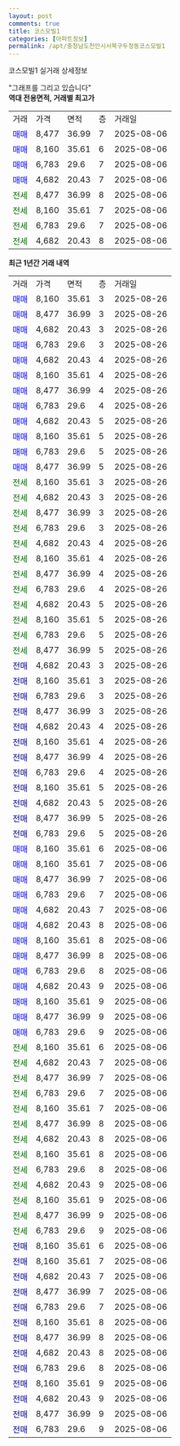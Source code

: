 ```yaml
---
layout: post
comments: true
title: 코스모빌1
categories: [아파트정보]
permalink: /apt/충청남도천안시서북구두정동코스모빌1
---
```


코스모빌1 실거래 상세정보

<script type="text/javascript">
  google.charts.load('current', {'packages':['line', 'corechart']});
  google.charts.setOnLoadCallback(drawChart);

  function drawChart() {
    var data = new google.visualization.DataTable();
    data.addColumn('date', '거래일');
    data.addColumn('number', "매매");
    data.addColumn('number', "전세");
    data.addColumn('number', "전매");

    data.addRows([[new Date(Date.parse("2025-08-26")), 8160, null, null], [new Date(Date.parse("2025-08-26")), 8477, null, null], [new Date(Date.parse("2025-08-26")), 4682, null, null], [new Date(Date.parse("2025-08-26")), 6783, null, null], [new Date(Date.parse("2025-08-26")), 4682, null, null], [new Date(Date.parse("2025-08-26")), 8160, null, null], [new Date(Date.parse("2025-08-26")), 8477, null, null], [new Date(Date.parse("2025-08-26")), 6783, null, null], [new Date(Date.parse("2025-08-26")), 4682, null, null], [new Date(Date.parse("2025-08-26")), 8160, null, null], [new Date(Date.parse("2025-08-26")), 6783, null, null], [new Date(Date.parse("2025-08-26")), 8477, null, null], [new Date(Date.parse("2025-08-26")), null, 8160, null], [new Date(Date.parse("2025-08-26")), null, 4682, null], [new Date(Date.parse("2025-08-26")), null, 8477, null], [new Date(Date.parse("2025-08-26")), null, 6783, null], [new Date(Date.parse("2025-08-26")), null, 4682, null], [new Date(Date.parse("2025-08-26")), null, 8160, null], [new Date(Date.parse("2025-08-26")), null, 8477, null], [new Date(Date.parse("2025-08-26")), null, 6783, null], [new Date(Date.parse("2025-08-26")), null, 4682, null], [new Date(Date.parse("2025-08-26")), null, 8160, null], [new Date(Date.parse("2025-08-26")), null, 6783, null], [new Date(Date.parse("2025-08-26")), null, 8477, null], [new Date(Date.parse("2025-08-26")), null, null, 4682], [new Date(Date.parse("2025-08-26")), null, null, 8160], [new Date(Date.parse("2025-08-26")), null, null, 6783], [new Date(Date.parse("2025-08-26")), null, null, 8477], [new Date(Date.parse("2025-08-26")), null, null, 4682], [new Date(Date.parse("2025-08-26")), null, null, 8160], [new Date(Date.parse("2025-08-26")), null, null, 8477], [new Date(Date.parse("2025-08-26")), null, null, 6783], [new Date(Date.parse("2025-08-26")), null, null, 8160], [new Date(Date.parse("2025-08-26")), null, null, 4682], [new Date(Date.parse("2025-08-26")), null, null, 8477], [new Date(Date.parse("2025-08-26")), null, null, 6783], [new Date(Date.parse("2025-08-06")), 8160, null, null], [new Date(Date.parse("2025-08-06")), 8160, null, null], [new Date(Date.parse("2025-08-06")), 8477, null, null], [new Date(Date.parse("2025-08-06")), 6783, null, null], [new Date(Date.parse("2025-08-06")), 4682, null, null], [new Date(Date.parse("2025-08-06")), 4682, null, null], [new Date(Date.parse("2025-08-06")), 8160, null, null], [new Date(Date.parse("2025-08-06")), 8477, null, null], [new Date(Date.parse("2025-08-06")), 6783, null, null], [new Date(Date.parse("2025-08-06")), 4682, null, null], [new Date(Date.parse("2025-08-06")), 8160, null, null], [new Date(Date.parse("2025-08-06")), 8477, null, null], [new Date(Date.parse("2025-08-06")), 6783, null, null], [new Date(Date.parse("2025-08-06")), null, 8160, null], [new Date(Date.parse("2025-08-06")), null, 4682, null], [new Date(Date.parse("2025-08-06")), null, 8477, null], [new Date(Date.parse("2025-08-06")), null, 6783, null], [new Date(Date.parse("2025-08-06")), null, 8160, null], [new Date(Date.parse("2025-08-06")), null, 8477, null], [new Date(Date.parse("2025-08-06")), null, 4682, null], [new Date(Date.parse("2025-08-06")), null, 8160, null], [new Date(Date.parse("2025-08-06")), null, 6783, null], [new Date(Date.parse("2025-08-06")), null, 4682, null], [new Date(Date.parse("2025-08-06")), null, 8160, null], [new Date(Date.parse("2025-08-06")), null, 8477, null], [new Date(Date.parse("2025-08-06")), null, 6783, null], [new Date(Date.parse("2025-08-06")), null, null, 8160], [new Date(Date.parse("2025-08-06")), null, null, 8160], [new Date(Date.parse("2025-08-06")), null, null, 4682], [new Date(Date.parse("2025-08-06")), null, null, 8477], [new Date(Date.parse("2025-08-06")), null, null, 6783], [new Date(Date.parse("2025-08-06")), null, null, 8160], [new Date(Date.parse("2025-08-06")), null, null, 8477], [new Date(Date.parse("2025-08-06")), null, null, 4682], [new Date(Date.parse("2025-08-06")), null, null, 6783], [new Date(Date.parse("2025-08-06")), null, null, 8160], [new Date(Date.parse("2025-08-06")), null, null, 4682], [new Date(Date.parse("2025-08-06")), null, null, 8477], [new Date(Date.parse("2025-08-06")), null, null, 6783]]);

    var options = {
      hAxis: {
        format: 'yyyy/MM/dd'
      },    
      lineWidth: 0,
      pointsVisible: true,    
      title: '최근 1년간 유형별 실거래가 분포',
      legend: { position: 'bottom' }
    };

    var formatter = new google.visualization.NumberFormat({pattern:'###,###'} );
    formatter.format(data, 1);
    formatter.format(data, 2);
    
    setTimeout(function() {
        var chart = new google.visualization.LineChart(document.getElementById('columnchart_material'));
        chart.draw(data, (options));
        document.getElementById('loading').style.display = 'none';
    }, 200);
  }
</script>


<div id="loading" style="z-index:20; display: block; margin-left: 0px">"그래프를 그리고 있습니다"</div>
<div id="columnchart_material" style="width: 95%; margin-left: 0px; display: block"></div>
<!-- contents start -->
<b>역대 전용면적, 거래별 최고가</b>
<table class="sortable">
    <tr>
      <td>거래</td>
      <td>가격</td>
      <td>면적</td>
      <td>층</td>
      <td>거래일</td>
    </tr>
        <tr>
          <td><a style="color: blue">매매</a></td>
          <td>8,477</td>
          <td>36.99</td>
          <td>7</td>
          <td>2025-08-06</td>
        </tr>            <tr>
          <td><a style="color: blue">매매</a></td>
          <td>8,160</td>
          <td>35.61</td>
          <td>6</td>
          <td>2025-08-06</td>
        </tr>            <tr>
          <td><a style="color: blue">매매</a></td>
          <td>6,783</td>
          <td>29.6</td>
          <td>7</td>
          <td>2025-08-06</td>
        </tr>            <tr>
          <td><a style="color: blue">매매</a></td>
          <td>4,682</td>
          <td>20.43</td>
          <td>7</td>
          <td>2025-08-06</td>
        </tr>        
        <tr>
              <td><a style="color: darkgreen">전세</a></td>
              <td>8,477</td>
              <td>36.99</td>
              <td>8</td>
              <td>2025-08-06</td>
            </tr>            <tr>
              <td><a style="color: darkgreen">전세</a></td>
              <td>8,160</td>
              <td>35.61</td>
              <td>7</td>
              <td>2025-08-06</td>
            </tr>            <tr>
              <td><a style="color: darkgreen">전세</a></td>
              <td>6,783</td>
              <td>29.6</td>
              <td>7</td>
              <td>2025-08-06</td>
            </tr>            <tr>
              <td><a style="color: darkgreen">전세</a></td>
              <td>4,682</td>
              <td>20.43</td>
              <td>8</td>
              <td>2025-08-06</td>
            </tr>        
    
</table>

<b>최근 1년간 거래 내역</b>

<table class="sortable">
    <tr>
      <td>거래</td>
      <td>가격</td>
      <td>면적</td>
      <td>층</td>
      <td>거래일</td>
    </tr>
    <tr>
      <td><a style="color: blue">매매</a></td>
      <td>8,160</td>
      <td>35.61</td>
      <td>3</td>
      <td>2025-08-26</td>
    </tr>          <tr>
      <td><a style="color: blue">매매</a></td>
      <td>8,477</td>
      <td>36.99</td>
      <td>3</td>
      <td>2025-08-26</td>
    </tr>          <tr>
      <td><a style="color: blue">매매</a></td>
      <td>4,682</td>
      <td>20.43</td>
      <td>3</td>
      <td>2025-08-26</td>
    </tr>          <tr>
      <td><a style="color: blue">매매</a></td>
      <td>6,783</td>
      <td>29.6</td>
      <td>3</td>
      <td>2025-08-26</td>
    </tr>          <tr>
      <td><a style="color: blue">매매</a></td>
      <td>4,682</td>
      <td>20.43</td>
      <td>4</td>
      <td>2025-08-26</td>
    </tr>          <tr>
      <td><a style="color: blue">매매</a></td>
      <td>8,160</td>
      <td>35.61</td>
      <td>4</td>
      <td>2025-08-26</td>
    </tr>          <tr>
      <td><a style="color: blue">매매</a></td>
      <td>8,477</td>
      <td>36.99</td>
      <td>4</td>
      <td>2025-08-26</td>
    </tr>          <tr>
      <td><a style="color: blue">매매</a></td>
      <td>6,783</td>
      <td>29.6</td>
      <td>4</td>
      <td>2025-08-26</td>
    </tr>          <tr>
      <td><a style="color: blue">매매</a></td>
      <td>4,682</td>
      <td>20.43</td>
      <td>5</td>
      <td>2025-08-26</td>
    </tr>          <tr>
      <td><a style="color: blue">매매</a></td>
      <td>8,160</td>
      <td>35.61</td>
      <td>5</td>
      <td>2025-08-26</td>
    </tr>          <tr>
      <td><a style="color: blue">매매</a></td>
      <td>6,783</td>
      <td>29.6</td>
      <td>5</td>
      <td>2025-08-26</td>
    </tr>          <tr>
      <td><a style="color: blue">매매</a></td>
      <td>8,477</td>
      <td>36.99</td>
      <td>5</td>
      <td>2025-08-26</td>
    </tr>          <tr>
      <td><a style="color: darkgreen">전세</a></td>
      <td>8,160</td>
      <td>35.61</td>
      <td>3</td>
      <td>2025-08-26</td>
    </tr>          <tr>
      <td><a style="color: darkgreen">전세</a></td>
      <td>4,682</td>
      <td>20.43</td>
      <td>3</td>
      <td>2025-08-26</td>
    </tr>          <tr>
      <td><a style="color: darkgreen">전세</a></td>
      <td>8,477</td>
      <td>36.99</td>
      <td>3</td>
      <td>2025-08-26</td>
    </tr>          <tr>
      <td><a style="color: darkgreen">전세</a></td>
      <td>6,783</td>
      <td>29.6</td>
      <td>3</td>
      <td>2025-08-26</td>
    </tr>          <tr>
      <td><a style="color: darkgreen">전세</a></td>
      <td>4,682</td>
      <td>20.43</td>
      <td>4</td>
      <td>2025-08-26</td>
    </tr>          <tr>
      <td><a style="color: darkgreen">전세</a></td>
      <td>8,160</td>
      <td>35.61</td>
      <td>4</td>
      <td>2025-08-26</td>
    </tr>          <tr>
      <td><a style="color: darkgreen">전세</a></td>
      <td>8,477</td>
      <td>36.99</td>
      <td>4</td>
      <td>2025-08-26</td>
    </tr>          <tr>
      <td><a style="color: darkgreen">전세</a></td>
      <td>6,783</td>
      <td>29.6</td>
      <td>4</td>
      <td>2025-08-26</td>
    </tr>          <tr>
      <td><a style="color: darkgreen">전세</a></td>
      <td>4,682</td>
      <td>20.43</td>
      <td>5</td>
      <td>2025-08-26</td>
    </tr>          <tr>
      <td><a style="color: darkgreen">전세</a></td>
      <td>8,160</td>
      <td>35.61</td>
      <td>5</td>
      <td>2025-08-26</td>
    </tr>          <tr>
      <td><a style="color: darkgreen">전세</a></td>
      <td>6,783</td>
      <td>29.6</td>
      <td>5</td>
      <td>2025-08-26</td>
    </tr>          <tr>
      <td><a style="color: darkgreen">전세</a></td>
      <td>8,477</td>
      <td>36.99</td>
      <td>5</td>
      <td>2025-08-26</td>
    </tr>          <tr>
      <td><a style="color: darkblue">전매</a></td>
      <td>4,682</td>
      <td>20.43</td>
      <td>3</td>
      <td>2025-08-26</td>
    </tr>          <tr>
      <td><a style="color: darkblue">전매</a></td>
      <td>8,160</td>
      <td>35.61</td>
      <td>3</td>
      <td>2025-08-26</td>
    </tr>          <tr>
      <td><a style="color: darkblue">전매</a></td>
      <td>6,783</td>
      <td>29.6</td>
      <td>3</td>
      <td>2025-08-26</td>
    </tr>          <tr>
      <td><a style="color: darkblue">전매</a></td>
      <td>8,477</td>
      <td>36.99</td>
      <td>3</td>
      <td>2025-08-26</td>
    </tr>          <tr>
      <td><a style="color: darkblue">전매</a></td>
      <td>4,682</td>
      <td>20.43</td>
      <td>4</td>
      <td>2025-08-26</td>
    </tr>          <tr>
      <td><a style="color: darkblue">전매</a></td>
      <td>8,160</td>
      <td>35.61</td>
      <td>4</td>
      <td>2025-08-26</td>
    </tr>          <tr>
      <td><a style="color: darkblue">전매</a></td>
      <td>8,477</td>
      <td>36.99</td>
      <td>4</td>
      <td>2025-08-26</td>
    </tr>          <tr>
      <td><a style="color: darkblue">전매</a></td>
      <td>6,783</td>
      <td>29.6</td>
      <td>4</td>
      <td>2025-08-26</td>
    </tr>          <tr>
      <td><a style="color: darkblue">전매</a></td>
      <td>8,160</td>
      <td>35.61</td>
      <td>5</td>
      <td>2025-08-26</td>
    </tr>          <tr>
      <td><a style="color: darkblue">전매</a></td>
      <td>4,682</td>
      <td>20.43</td>
      <td>5</td>
      <td>2025-08-26</td>
    </tr>          <tr>
      <td><a style="color: darkblue">전매</a></td>
      <td>8,477</td>
      <td>36.99</td>
      <td>5</td>
      <td>2025-08-26</td>
    </tr>          <tr>
      <td><a style="color: darkblue">전매</a></td>
      <td>6,783</td>
      <td>29.6</td>
      <td>5</td>
      <td>2025-08-26</td>
    </tr>          <tr>
      <td><a style="color: blue">매매</a></td>
      <td>8,160</td>
      <td>35.61</td>
      <td>6</td>
      <td>2025-08-06</td>
    </tr>          <tr>
      <td><a style="color: blue">매매</a></td>
      <td>8,160</td>
      <td>35.61</td>
      <td>7</td>
      <td>2025-08-06</td>
    </tr>          <tr>
      <td><a style="color: blue">매매</a></td>
      <td>8,477</td>
      <td>36.99</td>
      <td>7</td>
      <td>2025-08-06</td>
    </tr>          <tr>
      <td><a style="color: blue">매매</a></td>
      <td>6,783</td>
      <td>29.6</td>
      <td>7</td>
      <td>2025-08-06</td>
    </tr>          <tr>
      <td><a style="color: blue">매매</a></td>
      <td>4,682</td>
      <td>20.43</td>
      <td>7</td>
      <td>2025-08-06</td>
    </tr>          <tr>
      <td><a style="color: blue">매매</a></td>
      <td>4,682</td>
      <td>20.43</td>
      <td>8</td>
      <td>2025-08-06</td>
    </tr>          <tr>
      <td><a style="color: blue">매매</a></td>
      <td>8,160</td>
      <td>35.61</td>
      <td>8</td>
      <td>2025-08-06</td>
    </tr>          <tr>
      <td><a style="color: blue">매매</a></td>
      <td>8,477</td>
      <td>36.99</td>
      <td>8</td>
      <td>2025-08-06</td>
    </tr>          <tr>
      <td><a style="color: blue">매매</a></td>
      <td>6,783</td>
      <td>29.6</td>
      <td>8</td>
      <td>2025-08-06</td>
    </tr>          <tr>
      <td><a style="color: blue">매매</a></td>
      <td>4,682</td>
      <td>20.43</td>
      <td>9</td>
      <td>2025-08-06</td>
    </tr>          <tr>
      <td><a style="color: blue">매매</a></td>
      <td>8,160</td>
      <td>35.61</td>
      <td>9</td>
      <td>2025-08-06</td>
    </tr>          <tr>
      <td><a style="color: blue">매매</a></td>
      <td>8,477</td>
      <td>36.99</td>
      <td>9</td>
      <td>2025-08-06</td>
    </tr>          <tr>
      <td><a style="color: blue">매매</a></td>
      <td>6,783</td>
      <td>29.6</td>
      <td>9</td>
      <td>2025-08-06</td>
    </tr>          <tr>
      <td><a style="color: darkgreen">전세</a></td>
      <td>8,160</td>
      <td>35.61</td>
      <td>6</td>
      <td>2025-08-06</td>
    </tr>          <tr>
      <td><a style="color: darkgreen">전세</a></td>
      <td>4,682</td>
      <td>20.43</td>
      <td>7</td>
      <td>2025-08-06</td>
    </tr>          <tr>
      <td><a style="color: darkgreen">전세</a></td>
      <td>8,477</td>
      <td>36.99</td>
      <td>7</td>
      <td>2025-08-06</td>
    </tr>          <tr>
      <td><a style="color: darkgreen">전세</a></td>
      <td>6,783</td>
      <td>29.6</td>
      <td>7</td>
      <td>2025-08-06</td>
    </tr>          <tr>
      <td><a style="color: darkgreen">전세</a></td>
      <td>8,160</td>
      <td>35.61</td>
      <td>7</td>
      <td>2025-08-06</td>
    </tr>          <tr>
      <td><a style="color: darkgreen">전세</a></td>
      <td>8,477</td>
      <td>36.99</td>
      <td>8</td>
      <td>2025-08-06</td>
    </tr>          <tr>
      <td><a style="color: darkgreen">전세</a></td>
      <td>4,682</td>
      <td>20.43</td>
      <td>8</td>
      <td>2025-08-06</td>
    </tr>          <tr>
      <td><a style="color: darkgreen">전세</a></td>
      <td>8,160</td>
      <td>35.61</td>
      <td>8</td>
      <td>2025-08-06</td>
    </tr>          <tr>
      <td><a style="color: darkgreen">전세</a></td>
      <td>6,783</td>
      <td>29.6</td>
      <td>8</td>
      <td>2025-08-06</td>
    </tr>          <tr>
      <td><a style="color: darkgreen">전세</a></td>
      <td>4,682</td>
      <td>20.43</td>
      <td>9</td>
      <td>2025-08-06</td>
    </tr>          <tr>
      <td><a style="color: darkgreen">전세</a></td>
      <td>8,160</td>
      <td>35.61</td>
      <td>9</td>
      <td>2025-08-06</td>
    </tr>          <tr>
      <td><a style="color: darkgreen">전세</a></td>
      <td>8,477</td>
      <td>36.99</td>
      <td>9</td>
      <td>2025-08-06</td>
    </tr>          <tr>
      <td><a style="color: darkgreen">전세</a></td>
      <td>6,783</td>
      <td>29.6</td>
      <td>9</td>
      <td>2025-08-06</td>
    </tr>          <tr>
      <td><a style="color: darkblue">전매</a></td>
      <td>8,160</td>
      <td>35.61</td>
      <td>6</td>
      <td>2025-08-06</td>
    </tr>          <tr>
      <td><a style="color: darkblue">전매</a></td>
      <td>8,160</td>
      <td>35.61</td>
      <td>7</td>
      <td>2025-08-06</td>
    </tr>          <tr>
      <td><a style="color: darkblue">전매</a></td>
      <td>4,682</td>
      <td>20.43</td>
      <td>7</td>
      <td>2025-08-06</td>
    </tr>          <tr>
      <td><a style="color: darkblue">전매</a></td>
      <td>8,477</td>
      <td>36.99</td>
      <td>7</td>
      <td>2025-08-06</td>
    </tr>          <tr>
      <td><a style="color: darkblue">전매</a></td>
      <td>6,783</td>
      <td>29.6</td>
      <td>7</td>
      <td>2025-08-06</td>
    </tr>          <tr>
      <td><a style="color: darkblue">전매</a></td>
      <td>8,160</td>
      <td>35.61</td>
      <td>8</td>
      <td>2025-08-06</td>
    </tr>          <tr>
      <td><a style="color: darkblue">전매</a></td>
      <td>8,477</td>
      <td>36.99</td>
      <td>8</td>
      <td>2025-08-06</td>
    </tr>          <tr>
      <td><a style="color: darkblue">전매</a></td>
      <td>4,682</td>
      <td>20.43</td>
      <td>8</td>
      <td>2025-08-06</td>
    </tr>          <tr>
      <td><a style="color: darkblue">전매</a></td>
      <td>6,783</td>
      <td>29.6</td>
      <td>8</td>
      <td>2025-08-06</td>
    </tr>          <tr>
      <td><a style="color: darkblue">전매</a></td>
      <td>8,160</td>
      <td>35.61</td>
      <td>9</td>
      <td>2025-08-06</td>
    </tr>          <tr>
      <td><a style="color: darkblue">전매</a></td>
      <td>4,682</td>
      <td>20.43</td>
      <td>9</td>
      <td>2025-08-06</td>
    </tr>          <tr>
      <td><a style="color: darkblue">전매</a></td>
      <td>8,477</td>
      <td>36.99</td>
      <td>9</td>
      <td>2025-08-06</td>
    </tr>          <tr>
      <td><a style="color: darkblue">전매</a></td>
      <td>6,783</td>
      <td>29.6</td>
      <td>9</td>
      <td>2025-08-06</td>
    </tr>      </table>
<!-- contents end -->    

